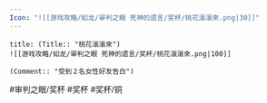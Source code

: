```yaml
---
Icon: "![[游戏攻略/如龙/审判之眼 死神的遗言/奖杯/桃花滾滾來.png|30]]"
---
```

```ad-common-bronze-trophy
title: (Title:: "桃花滾滾來")
![[游戏攻略/如龙/审判之眼 死神的遗言/奖杯/桃花滾滾來.png|100]]

(Comment:: "受到２名女性好友告白")
```

#审判之眼/奖杯 #奖杯 #奖杯/铜
